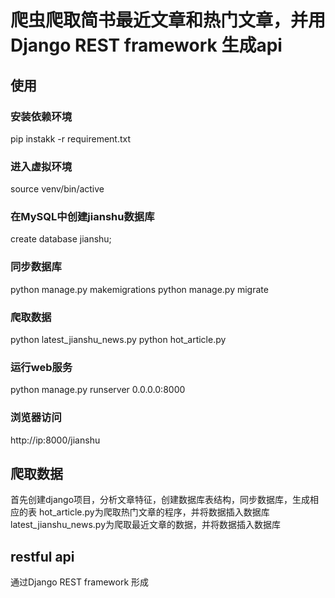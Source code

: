# 爬虫爬取简书最近文章和热门文章，并用Django REST framework 生成api
## 使用
### 安装依赖环境
pip instakk -r requirement.txt
### 进入虚拟环境
source venv/bin/active
### 在MySQL中创建jianshu数据库
create database jianshu;
### 同步数据库
python manage.py makemigrations
python manage.py migrate
### 爬取数据
python latest_jianshu_news.py
python hot_article.py
### 运行web服务
python manage.py runserver 0.0.0.0:8000
### 浏览器访问
http://ip:8000/jianshu
## 爬取数据
首先创建django项目，分析文章特征，创建数据库表结构，同步数据库，生成相应的表
hot_article.py为爬取热门文章的程序，并将数据插入数据库
latest_jianshu_news.py为爬取最近文章的数据，并将数据插入数据库
## restful api
通过Django REST framework 形成

